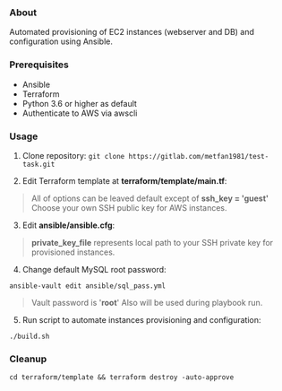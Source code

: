 ### About
Automated provisioning of EC2 instances (webserver and DB) and configuration using Ansible.


### Prerequisites
- Ansible
- Terraform
- Python 3.6 or higher as default
- Authenticate to AWS via awscli


### Usage
1) Clone repository:
`git clone https://gitlab.com/metfan1981/test-task.git`

2) Edit Terraform template at **terraform/template/main.tf**:
> All of options can be leaved default except of **ssh_key = 'guest'**
> Choose your own SSH public key for AWS instances.

3) Edit **ansible/ansible.cfg**:
> **private_key_file** represents local path to your SSH private key for provisioned instances. 

4) Change default MySQL root password:

`ansible-vault edit ansible/sql_pass.yml`
> Vault password is '**root**'
> Also will be used during playbook run.

5) Run script to automate instances provisioning and configuration:

`./build.sh`


### Cleanup
`cd terraform/template && terraform destroy -auto-approve`

